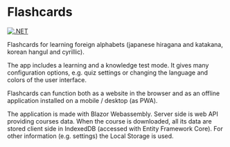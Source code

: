 # Flashcards
[![.NET](https://github.com/luk-starzec/Flashcards/actions/workflows/dotnet.yml/badge.svg)](https://github.com/luk-starzec/Flashcards/actions/workflows/dotnet.yml)

Flashcards for learning foreign alphabets (japanese hiragana and katakana, korean hangul and cyrillic).

The app includes a learning and a knowledge test mode. It gives many configuration options, e.g. quiz settings or changing the language and colors of the user interface.

Flashcards can function both as a website in the browser and as an offline application installed on a mobile / desktop (as PWA).

The application is made with Blazor Webassembly. Server side is web API providing courses data. When the course is downloaded, all its data are stored client side in IndexedDB (accessed with Entity Framework Core). For other information (e.g. settings) the Local Storage is used.
